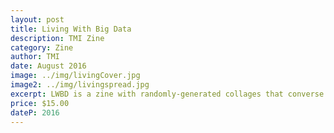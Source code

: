 ```yaml
---
layout: post
title: Living With Big Data
description: TMI Zine
category: Zine
author: TMI
date: August 2016
image: ../img/livingCover.jpg
image2: ../img/livingspread.jpg
excerpt: LWBD is a zine with randomly-generated collages that converse with algorithmically-generated text.
price: $15.00
dateP: 2016
---
```

